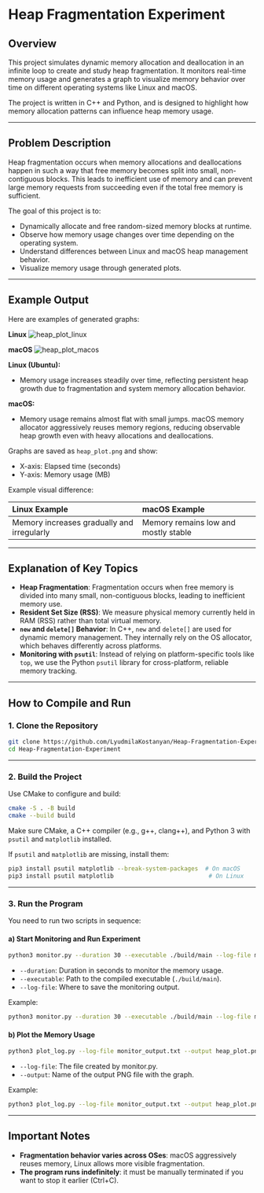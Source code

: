 # Heap Fragmentation Experiment

## Overview
This project simulates dynamic memory allocation and deallocation in an infinite loop to create and study heap fragmentation. It monitors real-time memory usage and generates a graph to visualize memory behavior over time on different operating systems like Linux and macOS.

The project is written in C++ and Python, and is designed to highlight how memory allocation patterns can influence heap memory usage.

---

## Problem Description
Heap fragmentation occurs when memory allocations and deallocations happen in such a way that free memory becomes split into small, non-contiguous blocks. This leads to inefficient use of memory and can prevent large memory requests from succeeding even if the total free memory is sufficient.

The goal of this project is to:
- Dynamically allocate and free random-sized memory blocks at runtime.
- Observe how memory usage changes over time depending on the operating system.
- Understand differences between Linux and macOS heap management behavior.
- Visualize memory usage through generated plots.

---

## Example Output

Here are examples of generated graphs:

**Linux**
![heap_plot_linux](https://github.com/user-attachments/assets/22ad7ff1-6603-457b-bc06-0842b197d9a3)

**macOS**
![heap_plot_macos](https://github.com/user-attachments/assets/4a3ee61c-1196-4e71-879c-38b5f0a455b2)

**Linux (Ubuntu):**
- Memory usage increases steadily over time, reflecting persistent heap growth due to fragmentation and system memory allocation behavior.

**macOS:**
- Memory usage remains almost flat with small jumps. macOS memory allocator aggressively reuses memory regions, reducing observable heap growth even with heavy allocations and deallocations.

Graphs are saved as `heap_plot.png` and show:

- X-axis: Elapsed time (seconds)
- Y-axis: Memory usage (MB)

Example visual difference:

| Linux Example | macOS Example |
|:--------------|:--------------|
| Memory increases gradually and irregularly | Memory remains low and mostly stable |

---

## Explanation of Key Topics

- **Heap Fragmentation**: Fragmentation occurs when free memory is divided into many small, non-contiguous blocks, leading to inefficient memory use.
- **Resident Set Size (RSS)**: We measure physical memory currently held in RAM (RSS) rather than total virtual memory.
- **`new` and `delete[]` Behavior**: In C++, `new` and `delete[]` are used for dynamic memory management. They internally rely on the OS allocator, which behaves differently across platforms.
- **Monitoring with `psutil`**: Instead of relying on platform-specific tools like `top`, we use the Python `psutil` library for cross-platform, reliable memory tracking.

---

## How to Compile and Run

### 1. Clone the Repository

```bash
git clone https://github.com/LyudmilaKostanyan/Heap-Fragmentation-Experiment.git
cd Heap-Fragmentation-Experiment
```

---

### 2. Build the Project
Use CMake to configure and build:

```bash
cmake -S . -B build
cmake --build build
```
Make sure CMake, a C++ compiler (e.g., g++, clang++), and Python 3 with `psutil` and `matplotlib` installed.

If `psutil` and `matplotlib` are missing, install them:

```bash
pip3 install psutil matplotlib --break-system-packages  # On macOS
pip3 install psutil matplotlib                           # On Linux
```

---

### 3. Run the Program

You need to run two scripts in sequence:

#### a) Start Monitoring and Run Experiment

```bash
python3 monitor.py --duration 30 --executable ./build/main --log-file monitor_output.txt
```

- `--duration`: Duration in seconds to monitor the memory usage.
- `--executable`: Path to the compiled executable (`./build/main`).
- `--log-file`: Where to save the monitoring output.

Example:

```bash
python3 monitor.py --duration 30 --executable ./build/main --log-file monitor_output.txt
```

#### b) Plot the Memory Usage

```bash
python3 plot_log.py --log-file monitor_output.txt --output heap_plot.png
```

- `--log-file`: The file created by monitor.py.
- `--output`: Name of the output PNG file with the graph.

Example:

```bash
python3 plot_log.py --log-file monitor_output.txt --output heap_plot.png
```

---

## Important Notes
- **Fragmentation behavior varies across OSes**: macOS aggressively reuses memory, Linux allows more visible fragmentation.
- **The program runs indefinitely**: it must be manually terminated if you want to stop it earlier (Ctrl+C).
